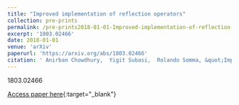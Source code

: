 ```yaml
---
title: "Improved implementation of reflection operators"
collection: pre-prints
permalink: /pre-prints2018-01-01-Improved-implementation-of-reflection-operators
excerpt: '1803.02466'
date: 2018-01-01
venue: 'arXiv'
paperurl: 'https://arxiv.org/abs/1803.02466'
citation: ' Anirban Chowdhury,  Yigit Subasi,  Rolando Somma, &quot;Improved implementation of reflection operators.&quot; arXiv, 2018.'
---
```

1803.02466

[Access paper here](https://arxiv.org/abs/1803.02466){:target="_blank"}
